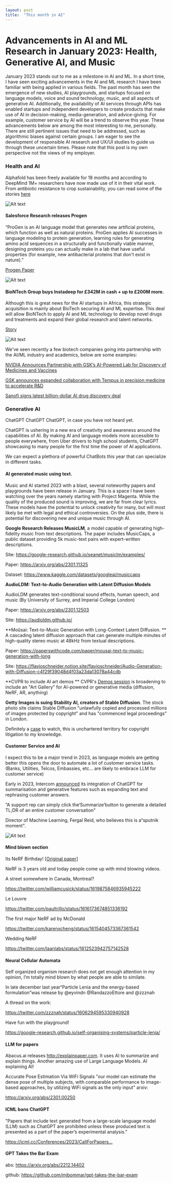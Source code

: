 ```yaml
---
layout: post
title:  "This month in AI"
---
```


# Advancements in AI and ML Research in January 2023: Health, Generative AI, and Music


January 2023 stands out to me as a milestone in AI and ML. In a short time, I have seen exciting advancements in the AI and ML research I have been familiar with being applied in various fields. The past month has seen the emergence of new studies, AI playgrounds, and startups focused on language models, voice and sound technology, music, and all aspects of generative AI. Additionally, the availability of AI services through APIs has enabled startups and independent developers to create products that make use of AI in decision-making, media-generation, and advice-giving. For example, customer service by AI will be a trend to observe this year. These advancements below are among the most interesting to me, personally. There are still pertinent issues that need to be addressed, such as algorithmic biases against certain groups. I am eager to see the development of responsible AI research and UX/UI studies to guide us through these uncertain times. Please note that this post is my own perspective not the views of my employer.

### Health and AI

Alphafold has been freely available for 18 months  and according to DeepMind 1M+ researchers have now made use of it in their vital work. From antibiotic resistance to crop sustainability, you can read some of the stories [here](https://unfolded.deepmind.com/#stories "here")

![Alt text](../assets/alphaf.png)

#### Salesforce Research releases Progen

“ProGen is an AI language model that generates new artificial proteins, which function as well as natural proteins. ProGen applies AI successes in language modeling to protein generation, learning rules for generating amino acid sequences in a structurally and functionally viable manner, designing proteins you can actually make in a lab that have useful properties (for example, new antibacterial proteins that don't exist in nature).”

[Progen Paper](https://www.salesforceairesearch.com/projects/ProGen "Progen Paper")

![Alt text](../assets/progen.png)

#### BioNTech Group buys Instadeep for £342M in cash + up to £200M more.

Although this is great news for the AI startups in Africa, this strategic acquisition is mainly about BioTech securing AI and ML expertise. This deal will allow BioNTech to apply AI and ML technology to develop novel drugs and treatments and expand their global research and talent networks.

[Story](https://t.co/OHFI70khhx "Story")

![Alt text](../assets/biontech.png)

We've seen recently a few biotech companies going into partnership with the AI/ML industry and academics, below are some examples:

[NVIDIA Announces Partnership with GSK’s AI-Powered Lab for Discovery of Medicines and Vaccines](https://nvidianews.nvidia.com/news/nvidia-announces-partnership-with-gsks-ai-powered-lab-for-discovery-of-medicines-and-vaccines "NVIDIA Announces Partnership with GSK’s AI-Powered Lab for Discovery of Medicines and Vaccines")


[GSK announces expanded collaboration with Tempus in precision medicine to accelerate R&D]( https://www.gsk.com/en-gb/media/press-releases/gsk-announces-expanded-collaboration-with-tempus-in-precision-medicine-to-accelerate-rd/ "GSK announces expanded collaboration with Tempus in precision medicine to accelerate R&D")


[Sanofi signs latest billion-dollar AI drug discovery deal](https://venturebeat.com/ai/sanofi-signs-latest-billion-dollar-ai-drug-discovery-deal-this-time-with-insilico/ "Sanofi signs latest billion-dollar AI drug discovery deal")



### Generative AI

ChatGPT ChatGPT ChatGPT, in case you have not heard yet.

ChatGPT is ushering in a new era of creativity and awareness around the capabilities of AI. By making AI and language models more accessible to people everywhere, from Uber drivers to high school students, ChatGPT showcasing to many people for the first time the power of AI applications.

We can expect a plethora of powerful ChatBots this year that can specialize in different tasks. 

#### AI generated music using text.

Music and AI started 2023 with a blast, several noteworthy papers and playgrounds have been release in January.  This is a space I have been watching over the years namely starting with Project Magenta. While the quality of the produced sound is improving, we are far from clear lyrics. These models have the potential to unlock creativity for many, but will most likely be met with legal and ethical controversies. On the plus side, there is potential for discovering new and unique music through AI.

**Google Research Releases MusicLM**, a model capable of generating high-fidelity music from text descriptions. The paper includes MusicCaps, a public dataset providing 5k music-text pairs with expert-written descriptions.

Site: https://google-research.github.io/seanet/musiclm/examples/

Paper: https://arxiv.org/abs/2301.11325

Dataset: https://www.kaggle.com/datasets/googleai/musiccaps

**AudioLDM: Text-to-Audio Generation with Latent Diffusion Models**

AudioLDM generates text-conditional sound effects, human speech, and music (By University of Surrey, and Imperial College London)

Paper: https://arxiv.org/abs/2301.12503

Site: https://audioldm.github.io/

**Moûsai: Text-to-Music Generation with Long-Context Latent Diffusion. 
**
A cascading latent diffusion approach that can generate multiple minutes of high-quality stereo music at 48kHz from textual descriptions.

Paper: https://paperswithcode.com/paper/mousai-text-to-music-generation-with-long

Site: https://flavioschneider.notion.site/flavioschneider/Audio-Generation-with-Diffusion-c4f29f39048d4f03a23da13078a44cdb


**CVPR to include AI art demos
**
CVPR's [Demos session](https://cvpr2023.thecvf.com/Conferences/2023/CallForDemos "Demos session") is broadening to include an "Art Gallery" for AI-powered or generative media (diffusion, NeRF, AR, anything)


**Getty Images is suing Stability AI, creators of Stable Diffusion**. The stock photo site claims Stable Diffusion "unlawfully copied and processed millions of images protected by copyright" and has "commenced legal proceedings" in London.

Definitely a [case](https://t.co/DXuns6maGs "case") to watch, this is unchartered territory for copyright litigation to my knowledge.



#### Customer Service and AI

I expect this to be a major trend in 2023, as language models are getting better this opens the door to automate a lot of customer service tasks. (Banks, Utilities, Telcos, Embassies, etc… are likely to embrace LLM for customer service)  

Early in 2023, Intercom [announced](https://www.intercom.com/blog/announcing-new-intercom-ai-features/ "announced") its integration of ChatGPT for summarisation and generative features such as expanding text and rephrasing customer answers. 

“A support rep can simply click the‘Summarize’button to generate a detailed TL;DR of an entire customer conversation”

Director of Machine Learning, Fergal Reid, who believes this is a“sputnik moment". 

![Alt text](../assets/intercom.png)

#### Mind blown section

Its NeRF Birthday! [[Original paper](https://arxiv.org/pdf/2003.08934.pdf "Original paper")]

NeRF is 3 years old and today people come up with mind blowing videos.

A street somewhere in Canada, Montreal? 

https://twitter.com/williamcusick/status/1619875846935945222

Le Louvre

https://twitter.com/paultrillo/status/1616173674851336192

The first major NeRF ad by McDonald

https://twitter.com/karenxcheng/status/1615404573367361542

Wedding NeRF

https://twitter.com/laanlabs/status/1612523942757142528 

#### Neural Cellular Automata

Self organized organism research does not get enough attention in my opinion, I’m totally mind blown by what people are able to similate. 

In late december last year“Particle Lenia and the energy-based formulation”was release by @eyvindn @RandazzoEttore and @zzznah

A thread on the work:

https://twitter.com/zzznah/status/1606294595330940928

Have fun with the playground! 

https://google-research.github.io/self-organising-systems/particle-lenia/

#### LLM for papers

Abacus.ai releases http://explainpaper.com. It uses AI to summarize and explain things. Another amazing use of Large Language Models. AI explaining AI!

Accurate Pose Estimation Via WiFi Signals "our model can estimate the dense pose of multiple subjects, with comparable performance to image-based approaches, by utilizing WiFi signals as the only input" arxiv: 

https://arxiv.org/abs/2301.00250

#### ICML bans ChatGPT

"Papers that include text generated from a large-scale language model (LLM) such as ChatGPT are prohibited unless these produced text is presented as a part of the paper’s experimental analysis."

https://icml.cc/Conferences/2023/CallForPapers…

#### GPT Takes the Bar Exam

abs: https://arxiv.org/abs/2212.14402 

github: https://github.com/mjbommar/gpt-takes-the-bar-exam

